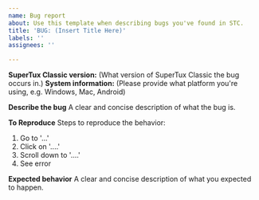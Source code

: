 ```yaml
---
name: Bug report
about: Use this template when describing bugs you've found in STC.
title: 'BUG: (Insert Title Here)'
labels: ''
assignees: ''

---
```


**SuperTux Classic version:** (What version of SuperTux Classic the bug occurs in.)
**System information:** (Please provide what platform you're using, e.g. Windows, Mac, Android)

**Describe the bug**
A clear and concise description of what the bug is.

**To Reproduce**
Steps to reproduce the behavior:
1. Go to '...'
2. Click on '....'
3. Scroll down to '....'
4. See error

**Expected behavior**
A clear and concise description of what you expected to happen.
